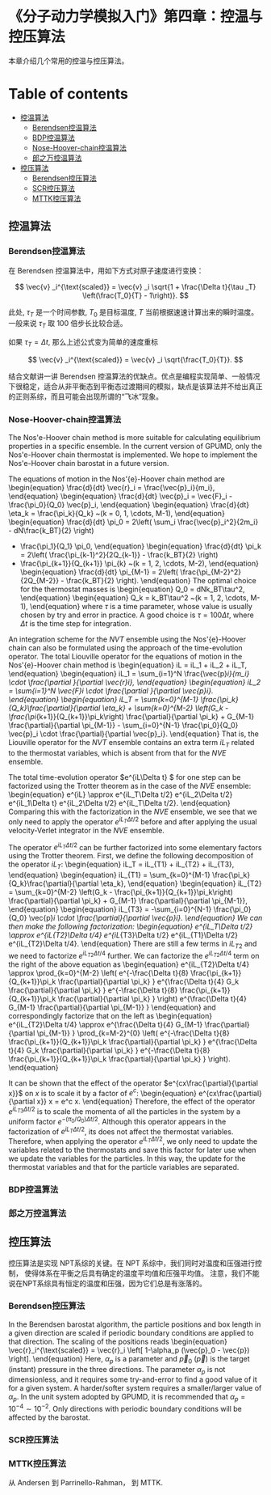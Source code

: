 
# 《分子动力学模拟入门》第四章：控温与控压算法

本章介绍几个常用的控温与控压算法。

# Table of contents
- [控温算法](#控温算法)
  - [Berendsen控温算法](#Berendsen控温算法)
  - [BDP控温算法](#BDP控温算法)
  - [Nose-Hoover-chain控温算法](#Nose-Hoover-chain控温算法)
  - [郎之万控温算法](#郎之万控温算法)
- [控压算法](#控压算法)
  - [Berendsen控压算法](#Berendsen控压算法)
  - [SCR控压算法](#SCR控压算法)
  - [MTTK控压算法](#MTTK控压算法)

## 控温算法

### Berendsen控温算法

在 Berendsen 控温算法中，用如下方式对原子速度进行变换：

$$
\vec{v} _i^{\text{scaled}} = \vec{v} _i \sqrt{1 + \frac{\Delta t}{\tau _T}  \left(\frac{T_0}{T} - 1\right)}.
$$

此处, $\tau_T$ 是一个时间参数, $T_0$ 是目标温度,  $T$ 当前根据速速计算出来的瞬时温度。一般来说 $\tau_T$ 取 100 倍步长比较合适。

如果 $\tau_T=\Delta t$, 那么上述公式变为简单的速度重标

$$
\vec{v} _i^{\text{scaled}} = \vec{v} _i \sqrt{\frac{T_0}{T}}.
$$

结合文献讲一讲 Berendsen 控温算法的优缺点。优点是编程实现简单、一般情况下很稳定，适合从非平衡态到平衡态过渡期间的模拟，缺点是该算法并不给出真正的正则系综，而且可能会出现所谓的“飞冰”现象。

### Nose-Hoover-chain控温算法

The Nos\'e-Hoover chain method  is more suitable for calculating equilibrium properties in a specific ensemble. In the current version of GPUMD, only the Nos\'e-Hoover chain thermostat is implemented. We hope to implement the Nos\'e-Hoover chain barostat in a future version.

The equations of motion in the Nos\'{e}-Hoover chain method are
\begin{equation}
\frac{d}{dt} \vec{r}_i = \frac{\vec{p}_i}{m_i},
\end{equation}
\begin{equation}
\frac{d}{dt} \vec{p}_i = \vec{F}_i - \frac{\pi_0}{Q_0} \vec{p}_i,
\end{equation}
\begin{equation}
\frac{d}{dt} \eta_k = \frac{\pi_k}{Q_k} ~(k = 0, 1, \cdots, M-1),
\end{equation}
\begin{equation}
\frac{d}{dt} \pi_0 =
2\left(
\sum_i \frac{\vec{p}_i^2}{2m_i} - dN\frac{k_BT}{2}
\right)
- \frac{\pi_1}{Q_1} \pi_0,
\end{equation}
\begin{equation}
\frac{d}{dt} \pi_k =
2\left( \frac{\pi_{k-1}^2}{2Q_{k-1}} - \frac{k_BT}{2} \right)
- \frac{\pi_{k+1}}{Q_{k+1}} \pi_{k} ~(k = 1, 2, \cdots, M-2),
\end{equation}
\begin{equation}
\frac{d}{dt} \pi_{M-1} =
2\left( \frac{\pi_{M-2}^2}{2Q_{M-2}} - \frac{k_BT}{2} \right).
\end{equation}
The optimal choice  for the thermostat masses is
\begin{equation}
Q_0 = dNk_BT\tau^2,
\end{equation}
\begin{equation}
Q_k = k_BT\tau^2 ~(k = 1, 2, \cdots, M-1),
\end{equation}
where $\tau$ is a time parameter, whose value is usually chosen by try and error in practice. A good choice is $\tau = 100 \Delta t$, where $\Delta t$ is the time step for integration.

An integration scheme for the $NVT$ ensemble using the Nos\'{e}-Hoover chain can also be formulated using the approach of the time-evolution operator. The total Liouville operator for the equations of motion in the Nos\'{e}-Hoover chain method is 
\begin{equation}
iL = iL_1 + iL_2 + iL_T,
\end{equation}
\begin{equation}
iL_1 = \sum_{i=1}^N
\frac{\vec{p}_i}{m_i} \cdot
\frac{\partial }{\partial \vec{r}_i},
\end{equation}
\begin{equation}
iL_2 = \sum_{i=1}^N
\vec{F}_i \cdot
\frac{\partial }{\partial \vec{p}_i}.
\end{equation}
\begin{equation}
iL_T =
\sum_{k=0}^{M-1} \frac{\pi_k}{Q_k}\frac{\partial}{\partial \eta_k} +
\sum_{k=0}^{M-2} \left(G_k - \frac{\pi_{k+1}}{Q_{k+1}}\pi_k\right)
     \frac{\partial}{\partial \pi_k}                               +
G_{M-1} \frac{\partial}{\partial \pi_{M-1}}                        -
\sum_{i=0}^{N-1}
\frac{\pi_0}{Q_0} \vec{p}_i \cdot \frac{\partial}{\partial \vec{p}_i}.
\end{equation}
That is, the Liouville operator for the $NVT$ ensemble contains an extra term $iL_T$ related to the thermostat variables, which is absent from that for the $NVE$ ensemble.

The total time-evolution operator $e^{iL\Delta t} $ for one step can be factorized using the Trotter theorem as in the case of the $NVE$ ensemble:
\begin{equation}
e^{iL} \approx
e^{iL_T\Delta t/2}
e^{iL_2\Delta t/2}
e^{iL_1\Delta t}
e^{iL_2\Delta t/2}
e^{iL_T\Delta t/2}.
\end{equation}
Comparing this with the factorization in the $NVE$ ensemble, we see that we only need to apply the operator $e^{iL_T\Delta t/2}$ before and after applying the usual velocity-Verlet integrator in the $NVE$ ensemble.

The operator $e^{iL_T\Delta t/2}$ can be further factorized into some elementary factors using the Trotter theorem. First, we define the following decomposition of the operator $iL_T$:
\begin{equation}
iL_T =  iL_{T1} + iL_{T2} + iL_{T3},
\end{equation}
\begin{equation}
iL_{T1} =
\sum_{k=0}^{M-1} \frac{\pi_k}{Q_k}\frac{\partial}{\partial \eta_k},
\end{equation}
\begin{equation}
iL_{T2} =
\sum_{k=0}^{M-2} \left(G_k - \frac{\pi_{k+1}}{Q_{k+1}}\pi_k\right)
     \frac{\partial}{\partial \pi_k}                               +
G_{M-1} \frac{\partial}{\partial \pi_{M-1}},
\end{equation}
\begin{equation}
iL_{T3} = -\sum_{i=0}^{N-1}
\frac{\pi_0}{Q_0} \vec{p}_i \cdot \frac{\partial}{\partial \vec{p}_i}.
\end{equation}
We can then make the following factorization:
\begin{equation}
e^{iL_T\Delta t/2} \approx
e^{iL_{T2}\Delta t/4}
e^{iL_{T3}\Delta t/2}
e^{iL_{T1}\Delta t/2}
e^{iL_{T2}\Delta t/4}.
\end{equation}
There are still a few terms in $iL_{T2}$ and we need to factorize $e^{iL_{T2}\Delta t/4}$ further. We can factorize the $e^{iL_{T2}\Delta t/4}$ term on the right of the above equation as
\begin{equation}
e^{iL_{T2}\Delta t/4} \approx
\prod_{k=0}^{M-2}
\left(
e^{-\frac{\Delta t}{8} \frac{\pi_{k+1}}{Q_{k+1}}\pi_k \frac{\partial}{\partial \pi_k} }
e^{\frac{\Delta t}{4} G_k \frac{\partial}{\partial \pi_k} }
e^{-\frac{\Delta t}{8} \frac{\pi_{k+1}}{Q_{k+1}}\pi_k \frac{\partial}{\partial \pi_k} }
\right)
e^{\frac{\Delta t}{4} G_{M-1} \frac{\partial}{\partial \pi_{M-1}} }
\end{equation}
and correspondingly factorize that on the left as
\begin{equation}
e^{iL_{T2}\Delta t/4} \approx
e^{\frac{\Delta t}{4} G_{M-1} \frac{\partial}{\partial \pi_{M-1}} }
\prod_{k=M-2}^{0}
\left(
e^{-\frac{\Delta t}{8} \frac{\pi_{k+1}}{Q_{k+1}}\pi_k \frac{\partial}{\partial \pi_k} }
e^{\frac{\Delta t}{4} G_k \frac{\partial}{\partial \pi_k} }
e^{-\frac{\Delta t}{8} \frac{\pi_{k+1}}{Q_{k+1}}\pi_k \frac{\partial}{\partial \pi_k} }
\right).
\end{equation}

It can be shown that the effect of the operator $e^{cx\frac{\partial}{\partial x}}$ on $x$ is to scale it by a factor of $e^c$:
\begin{equation}
e^{cx\frac{\partial}{\partial x}} x = e^c x.
\end{equation}
Therefore, the effect of the operator $e^{iL_{T3}\Delta t/2}$ is to scale the momenta of all the particles in the system by a uniform factor $e^{-(\pi_0/Q_0)\Delta t/2}$. Although this operator appears in the factorization of $e^{iL_{T}\Delta t/2}$, its does not affect the thermostat variables. Therefore, when applying the operator $e^{iL_{T}\Delta t/2}$, we only need to update the variables related to the thermostats and save this factor for later use when we update the variables for the particles. In this way, the update for the thermostat variables and that for the particle variables are separated.

### BDP控温算法

### 郎之万控温算法

## 控压算法


控压算法是实现 NPT系综的关键。在 NPT 系综中，我们同时对温度和压强进行控制，
使得体系在平衡之后具有确定的温度平均值和压强平均值。
注意，我们不能说在NPT系综具有恒定的温度和压强，因为它们总是有涨落的。

### Berendsen控压算法

In the Berendsen barostat algorithm, the particle positions and box length in a given direction are scaled if periodic boundary conditions are applied to that direction. The scaling of the positions reads
\begin{equation}
\vec{r}_i^{\text{scaled}}
= \vec{r}_i \left[ 1-\alpha_p (\vec{p}_0 - \vec{p}) \right].
\end{equation}
Here, $\alpha_p$ is a parameter and $\vec{p}_0$ ($\vec{p}$) is the target (instant) pressure in the three directions. The parameter $\alpha_p$ is not dimensionless, and it requires some try-and-error to find a good value of it for a given system. A harder/softer system requires a smaller/larger value of $\alpha_p$. In the unit system adopted by GPUMD, it is recommended that $\alpha_p = 10^{-4} \sim 10^{-2}$.
Only directions with periodic boundary conditions will be affected by the barostat.

### SCR控压算法

### MTTK控压算法

从 Andersen 到 Parrinello-Rahman， 到 MTTK.
